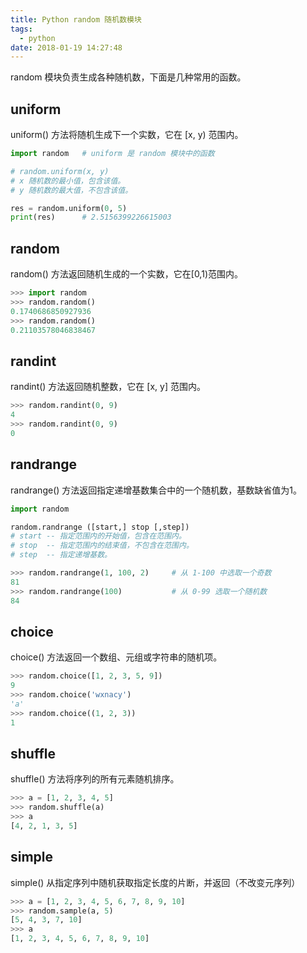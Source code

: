 ```yaml
---
title: Python random 随机数模块
tags:
  - python
date: 2018-01-19 14:27:48
---
```



random 模块负责生成各种随机数，下面是几种常用的函数。

<!-- more --><!-- toc -->
## uniform
uniform() 方法将随机生成下一个实数，它在 [x, y) 范围内。
```python
import random   # uniform 是 random 模块中的函数

# random.uniform(x, y)
# x 随机数的最小值，包含该值。
# y 随机数的最大值，不包含该值。

res = random.uniform(0, 5)
print(res)      # 2.5156399226615003
```

## random
random() 方法返回随机生成的一个实数，它在[0,1)范围内。
```python
>>> import random
>>> random.random()
0.1740686850927936
>>> random.random()
0.21103578046838467
```

## randint
randint() 方法返回随机整数，它在 [x, y] 范围内。
```python
>>> random.randint(0, 9)
4
>>> random.randint(0, 9)
0
```
## randrange
randrange() 方法返回指定递增基数集合中的一个随机数，基数缺省值为1。
```python
import random

random.randrange ([start,] stop [,step])
# start -- 指定范围内的开始值，包含在范围内。
# stop  -- 指定范围内的结束值，不包含在范围内。
# step  -- 指定递增基数。
```
```python
>>> random.randrange(1, 100, 2)     # 从 1-100 中选取一个奇数
81
>>> random.randrange(100)           # 从 0-99 选取一个随机数
84
```
## choice
choice() 方法返回一个数组、元组或字符串的随机项。
```python
>>> random.choice([1, 2, 3, 5, 9])
9
>>> random.choice('wxnacy')
'a'
>>> random.choice((1, 2, 3))
1
```
## shuffle
shuffle() 方法将序列的所有元素随机排序。
```python
>>> a = [1, 2, 3, 4, 5]
>>> random.shuffle(a)
>>> a
[4, 2, 1, 3, 5]
```
## simple
simple() 从指定序列中随机获取指定长度的片断，并返回（不改变元序列）
```python
>>> a = [1, 2, 3, 4, 5, 6, 7, 8, 9, 10]
>>> random.sample(a, 5)
[5, 4, 3, 7, 10]
>>> a
[1, 2, 3, 4, 5, 6, 7, 8, 9, 10]
```
